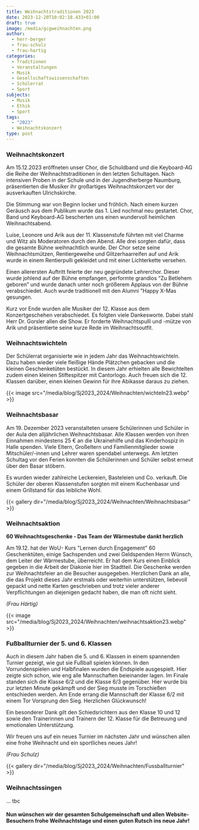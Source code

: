 ```yaml
---
title: Weihnachtstraditionen 2023
date: 2023-12-20T10:02:18.433+01:00
draft: true
image: /media/gcgweihnachten.png
author:
  - herr-berger
  - frau-schulz
  - frau-hartig
categories:
  - Traditionen
  - Veranstaltungen
  - Musik
  - Gesellschaftswissenschaften
  - Schülerrat
  - Sport
subjects:
  - Musik
  - Ethik
  - Sport
tags:
  - "2023"
  - Weihnachtskonzert
type: post
---
```

### Weihnachtskonzert

Am 15.12.2023 eröffneten unser Chor, die Schuldband und die Keyboard-AG die Reihe der Weihnachtstraditionen in den letzten Schultagen. Nach intensiven Proben in der Schule und in der Jugendherberge Naumburg, präsentierten die Musiker ihr großartiges Weihnachtskonzert vor der ausverkauften Ulrichskirche.

Die Stimmung war von Beginn locker und fröhlich. Nach einem kurzen Geräusch aus dem Publikum wurde das 1. Lied nochmal neu gestartet. Chor, Band und Keyboard-AG bescherten uns einen wundervoll heimlichen Weihnachtsabend.

Luise, Leonore und Arik aus der 11. Klassenstufe führten mit viel Charme und Witz als Moderatoren durch den Abend. Alle drei sorgten dafür, dass die gesamte Bühne weihnachtlich wurde. Der Chor setze seine Weihnachtsmützen, Rentiergeweihe und Glitzerhaarreifen auf und Arik wurde in einem Rentierpulli gekleidet und mit einer Lichterkette versehen.

Einen allerersten Auftritt feierte der neu gegründete Lehrerchor. Dieser wurde johlend auf der Bühne empfangen, performte grandios “Zu Betlehem geboren” und wurde danach unter noch größerem Applaus von der Bühne verabschiedet. Auch wurde traditionell mit den Alumni "Happy X-Mas gesungen.

Kurz vor Ende wurden alle Musiker der 12. Klasse aus dem Konzertgeschehen verabschiedet. Es folgten viele Dankesworte. Dabei stahl Herr Dr. Gorsler allen die Show. Er forderte Weihnachtspulli und -mütze von Arik und präsentierte seine kurze Rede im Weihnachtsoutfit.

### Weihnachtswichteln

Der Schülerrat organisierte wie in jedem Jahr das Weihnachtswichteln. Dazu haben wieder viele fleißige Hände Plätzchen gebacken und die kleinen Geschenketüten bestückt. In diesem Jahr erhielten alle Bewichtelten zudem einen kleinen Stiftespitzer mit Cantorlogo. Auch freuen sich die 12. Klassen darüber, einen kleinen Gewinn für ihre Abikasse daraus zu ziehen.

{{< image src="/media/blog/Sj2023_2024/Weihnachten/wichteln23.webp" >}}

### Weihnachtsbasar

Am 19. Dezember 2023 veranstalteten unsere Schülerinnen und Schüler in der Aula den alljährlichen Weihnachtsbasar. Alle Klassen werden von ihren Einnahmen mindestens 25 € an die Ukrainehilfe und das Kinderhospiz in Halle spenden. Viele Eltern, Großeltern und Familienmitglieder sowie Mitschüler/-innen und Lehrer waren spendabel unterwegs. Am letzten Schultag vor den Ferien konnten die Schülerinnen und Schüler selbst erneut über den Basar stöbern.

Es wurden wieder zahlreiche Leckereien, Basteleien und Co. verkauft. Die Schüler der oberen Klassenstufen sorgten mit einem Kuchenbasar und einem Grillstand für das leibliche Wohl.

{{< gallery dir="/media/blog/Sj2023_2024/Weihnachten/Weihnachtsbasar" >}}

### Weihnachtsaktion

**60 Weihnachtsgeschenke - Das Team der Wärmestube dankt herzlich**

Am 19.12. hat der WoU- Kurs "Lernen durch Engagement" 60 Geschenktüten, einige Sachspenden und zwei Geldspenden Herrn Wünsch, dem Leiter der Wärmestube, überreicht. Er hat dem Kurs einen Einblick gegeben in die Arbeit der Diakonie hier im Stadtteil. Die Geschenke werden zur Weihnachtsfeier an die Besucher ausgegeben. Herzlichen Dank an alle, die das Projekt dieses Jahr erstmals oder weiterhin unterstützen, liebevoll gepackt und nette Karten geschrieben und trotz vieler anderer Verpflichtungen an diejenigen gedacht haben, die man oft nicht sieht.

_(Frau Härtig)_

{{< image src="/media/blog/Sj2023_2024/Weihnachten/weihnachtsaktion23.webp" >}}

### Fußballturnier der 5. und 6. Klassen

Auch in diesem Jahr haben die 5. und 6. Klassen in einem spannenden Turnier gezeigt, wie gut sie Fußball spielen können. In den Vorrundenspielen und Halbfinalen wurden die Endspiele ausgespielt. Hier zeigte sich schon, wie eng alle Mannschaften beieinander lagen. Im Finale standen sich die Klasse 6/2 und die Klasse 6/3 gegenüber. Hier wurde bis zur letzten Minute gekämpft und der Sieg musste im Torschießen entschieden werden. Am Ende errang die Mannschaft der Klasse 6/2 mit einem Tor Vorsprung den Sieg. Herzlichen Glückwunsch!

Ein besonderer Dank gilt den Schiedsrichtern aus den Klasse 10 und 12 sowie den Trainerinnen und Trainern der 12. Klasse für die Betreuung und emotionalen Unterstützung.

Wir freuen uns auf ein neues Turnier im nächsten Jahr und wünschen allen eine frohe Weihnacht und ein sportliches neues Jahr!

_(Frau Schulz)_



{{< gallery dir="/media/blog/Sj2023_2024/Weihnachten/Fussballturnier" >}}



### Weihnachtssingen

… tbc

#### Nun wünschen wir der gesamten Schulgemeinschaft und allen Website-Besuchern frohe Weihnachtstage und einen guten Rutsch ins neue Jahr!




